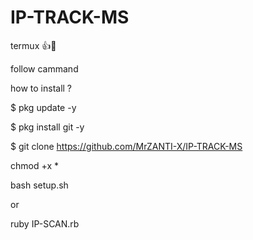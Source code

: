 # IP-TRACK-MS 

termux 👍🙏

follow cammand

how to install ?

$ pkg update -y 

$ pkg install git -y 

$ git clone https://github.com/MrZANTI-X/IP-TRACK-MS 

chmod +x *

bash setup.sh 

or 

ruby IP-SCAN.rb





